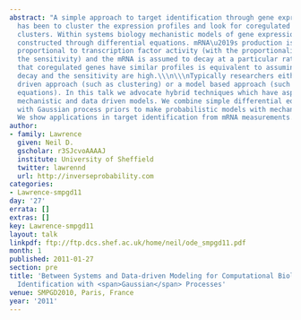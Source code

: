 ```yaml
---
abstract: "A simple approach to target identification through gene expression studies
  has been to cluster the expression profiles and look for coregulated genes within
  clusters. Within systems biology mechanistic models of gene expression are typically
  constructed through differential equations. mRNA\u2019s production is taken to be
  proportional to transcription factor activity (with the proportionality given by
  the sensitivity) and the mRNA is assumed to decay at a particular rate. The assumption
  that coregulated genes have similar profiles is equivalent to assuming both the
  decay and the sensitivity are high.\\\n\\\nTypically researchers either use a data
  driven approach (such as clustering) or a model based approach (such as differential
  equations). In this talk we advocate hybrid techniques which have aspects of the
  mechanistic and data driven models. We combine simple differential equation models
  with Gaussian process priors to make probabilistic models with mechanistic underpinnings.
  We show applications in target identification from mRNA measurements."
author:
- family: Lawrence
  given: Neil D.
  gscholar: r3SJcvoAAAAJ
  institute: University of Sheffield
  twitter: lawrennd
  url: http://inverseprobability.com
categories:
- Lawrence-smpgd11
day: '27'
errata: []
extras: []
key: Lawrence-smpgd11
layout: talk
linkpdf: ftp://ftp.dcs.shef.ac.uk/home/neil/ode_smpgd11.pdf
month: 1
published: 2011-01-27
section: pre
title: 'Between Systems and Data-driven Modeling for Computational Biology: Target
  Identification with <span>Gaussian</span> Processes'
venue: SMPGD2010, Paris, France
year: '2011'
---
```

